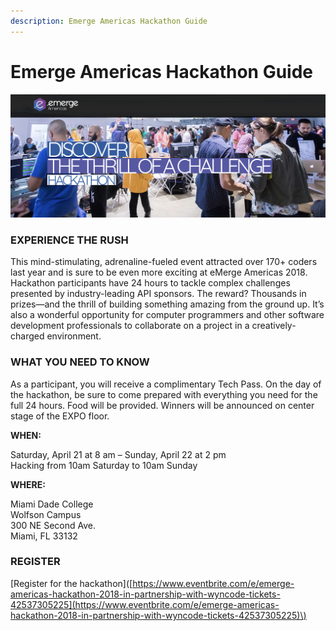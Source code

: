 ```yaml
---
description: Emerge Americas Hackathon Guide
---
```


# Emerge Americas Hackathon Guide

![](.gitbook/assets/emergeamericas2018-cover%20%281%29.png)

### EXPERIENCE THE RUSH

This mind-stimulating, adrenaline-fueled event attracted over 170+ coders last year and is sure to be even more exciting at eMerge Americas 2018. Hackathon participants have 24 hours to tackle complex challenges presented by industry-leading API sponsors. The reward? Thousands in prizes—and the thrill of building something amazing from the ground up. It’s also a wonderful opportunity for computer programmers and other software development professionals to collaborate on a project in a creatively-charged environment.

### WHAT YOU NEED TO KNOW

As a participant, you will receive a complimentary Tech Pass. On the day of the hackathon, be sure to come prepared with everything you need for the full 24 hours. Food will be provided. Winners will be announced on center stage of the EXPO floor.

**WHEN:**

Saturday, April 21 at 8 am – Sunday, April 22 at 2 pm  
Hacking from 10am Saturday to 10am Sunday

**WHERE:**

Miami Dade College  
Wolfson Campus  
300 NE Second Ave.  
Miami, FL 33132

### REGISTER

\[Register for the hackathon\]\([https://www.eventbrite.com/e/emerge-americas-hackathon-2018-in-partnership-with-wyncode-tickets-42537305225](https://www.eventbrite.com/e/emerge-americas-hackathon-2018-in-partnership-with-wyncode-tickets-42537305225)\)

